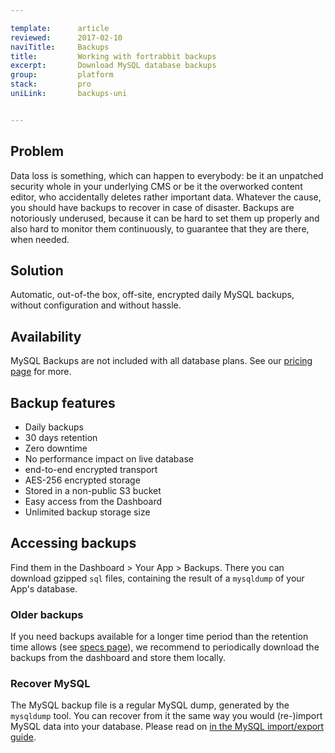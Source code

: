 ```yaml
---

template:      article
reviewed:      2017-02-10
naviTitle:     Backups
title:         Working with fortrabbit backups
excerpt:       Download MySQL database backups
group:         platform
stack:         pro
uniLink:       backups-uni


---
```



## Problem

Data loss is something, which can happen to everybody: be it an unpatched security whole in your underlying CMS or be it the overworked content editor, who accidentally deletes rather important data. Whatever the cause, you should have backups to recover in case of disaster. Backups are notoriously underused, because it can be hard to set them up properly and also hard to monitor them continuously, to guarantee that they are there, when needed.

## Solution

Automatic, out-of-the box, off-site, encrypted daily MySQL backups, without configuration and without hassle.


## Availability

MySQL Backups are not included with all database plans. See our [pricing page](https://www.fortrabbit.com/pricing-pro) for more.


## Backup features

* Daily backups
* 30 days retention
* Zero downtime
* No performance impact on live database
* end-to-end encrypted transport
* AES-256 encrypted storage
* Stored in a non-public S3 bucket
* Easy access from the Dashboard
* Unlimited backup storage size


## Accessing backups

Find them in the Dashboard > Your App > Backups. There you can download gzipped `sql` files, containing the result of a `mysqldump` of your App's database.

### Older backups

If you need backups available for a longer time period than the retention time allows (see [specs page](https://www.fortrabbit.com/specs)), we recommend to periodically download the backups from the dashboard and store them locally.


### Recover MySQL

The MySQL backup file is a regular MySQL dump, generated by the `mysqldump` tool. You can recover from it the same way you would (re-)import MySQL data into your database. Please read on [in the MySQL import/export guide](mysql#toc-export-amp-import).

